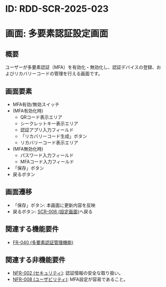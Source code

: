 # ID: RDD-SCR-2025-023

# 画面: 多要素認証設定画面

## 概要

ユーザーが多要素認証（MFA）を有効化・無効化し、認証デバイスの登録、およびリカバリーコードの管理を行える画面です。

## 画面要素

- MFA有効/無効スイッチ
- (MFA有効化時)
  - QRコード表示エリア
  - シークレットキー表示エリア
  - 認証アプリ入力フィールド
  - 「リカバリーコード生成」ボタン
  - リカバリーコード表示エリア
- (MFA無効化時)
  - パスワード入力フィールド
  - MFAコード入力フィールド
- 「保存」ボタン
- 戻るボタン

## 画面遷移

- 「保存」ボタン: 本画面に更新内容を反映
- 戻るボタン: [SCR-006 (設定画面)](../screens/scr-006-settings-screen.md)へ戻る

## 関連する機能要件

- [FR-040 (多要素認証管理機能)](../functional-requirements/fr-040-multi-factor-authentication-management-function.md)

## 関連する非機能要件

- [NFR-002 (セキュリティ)](../non-functional-requirements/nfr-002-security.md): 認証情報の安全な取り扱い。
- [NFR-008 (ユーザビリティ)](../non-functional-requirements/nfr-008-usability.md):
  MFA設定が容易であること。
